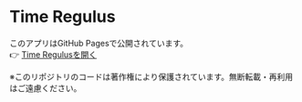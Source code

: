 # Time Regulus

このアプリはGitHub Pagesで公開されています。  
👉 [Time Regulusを開く](https://fkz1977.github.io/time-regulus/)

※このリポジトリのコードは著作権により保護されています。無断転載・再利用はご遠慮ください。
